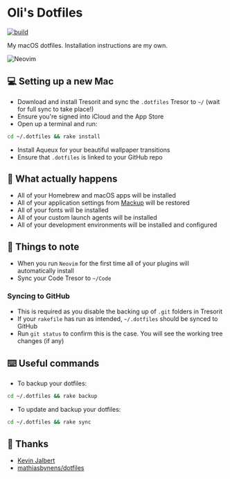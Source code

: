 # Oli's Dotfiles

[![build](https://github.com/olimorris/dotfiles/actions/workflows/build.yml/badge.svg)](https://github.com/olimorris/dotfiles/actions/workflows/build.yml)

My macOS dotfiles. Installation instructions are my own.

<img src="https://user-images.githubusercontent.com/9512444/159372914-ffbdf2dd-d5c1-43b2-9534-5e9e0fa1a124.png" alt="Neovim">

## :computer: Setting up a new Mac

* Download and install Tresorit and sync the `.dotfiles` Tresor to `~/` (wait for full sync to take place!)
* Ensure you're signed into iCloud and the App Store
* Open up a terminal and run:
```bash
cd ~/.dotfiles && rake install
```
* Install Aqueux for your beautiful wallpaper transitions
* Ensure that `.dotfiles` is linked to your GitHub repo

## :wrench: What actually happens

* All of your Homebrew and macOS apps will be installed
* All of your application settings from [Mackup](https://github.com/lra/mackup) will be restored
* All of your fonts will be installed
* All of your custom launch agents will be installed
* All of your development environments will be installed and configured

## :page_facing_up: Things to note

* When you run `Neovim` for the first time all of your plugins will automatically install
* Sync your Code Tresor to `~/Code`

### Syncing to GitHub

* This is required as you disable the backing up of `.git` folders in Tresorit
* If your `rakefile` has run as intended, `~/.dotfiles` should be synced to GitHub
* Run `git status` to confirm this is the case. You will see the working tree changes (if any)

## :keyboard: Useful commands

* To backup your dotfiles:
```bash
cd ~/.dotfiles && rake backup
```
* To update and backup your dotfiles:
```bash
cd ~/.dotfiles && rake sync
```

## :clap: Thanks

* [Kevin Jalbert](https://kevinjalbert.com/synchronizing-my-dotfiles/)
* [mathiasbynens/dotfiles](https://github.com/mathiasbynens/dotfiles)
